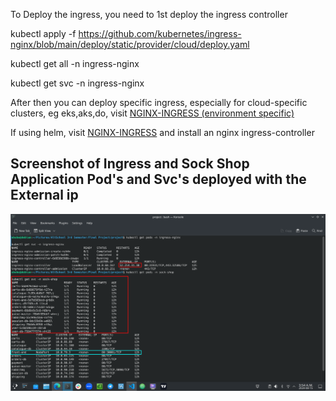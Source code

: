 To Deploy the ingress, you need to 1st deploy the ingress controller

kubectl apply -f https://github.com/kubernetes/ingress-nginx/blob/main/deploy/static/provider/cloud/deploy.yaml

<!-- Check Ingress Controller Pod and Service -->

kubectl get all -n ingress-nginx

kubectl get svc -n ingress-nginx


After then you can deploy specific ingress, especially for cloud-specific clusters, eg eks,aks,do, visit [NGINX-INGRESS (environment specific)](https://kubernetes.github.io/ingress-nginx/deploy/#quick-start)


If using helm, visit [NGINX-INGRESS](https://kubernetes.github.io/ingress-nginx/deploy/#quick-start) and install an nginx ingress-controller 


## Screenshot of Ingress and Sock Shop Application Pod's and Svc's deployed with the External ip

![alt](../images/ingress-and-sock-shop-pod's-and-svc's.png)
